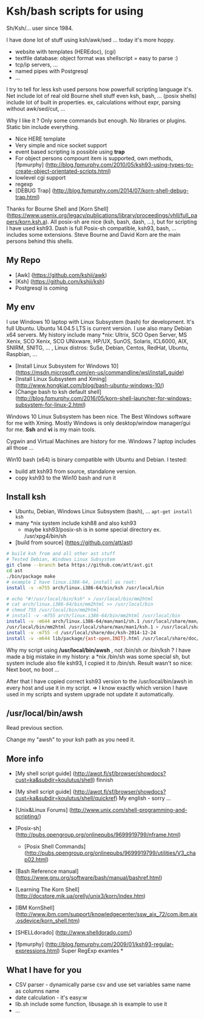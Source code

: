 # Ksh/bash scripts for using #

Sh/Ksh/... user since 1984.

I have done lot of stuff using ksh/awk/sed ... today it's more hoppy.
  * website with templates (HEREdoc), (cgi)
  * textfile database: object format was shellscript = easy to parse :) 
  * tcp/ip servers, ...
  * named pipes with Postgresql
  * ...

I try to tell for less ksh used persons how powerfull scripting language it's.
Net include lot of real old Bourne shell stuff even ksh, bash, ... (posix shells) include lot
of built in properties. ex, calculations without expr, parsing without awk/sed/cut, ...

Why I like it ? Only some commands but enough. No libraries or plugins. Static bin include everything.
  * Nice HERE template 
  * Very simple and nice socket support 
  * event based scripting is possible using **trap**
  * For object persons compount item is supported, own methods,  [fpmurphy] (http://blog.fpmurphy.com/2010/05/ksh93-using-types-to-create-object-orientated-scripts.html)
  * lowlevel cgi support 
  * regexp 
  * [DEBUG Trap] (http://blog.fpmurphy.com/2014/07/korn-shell-debug-trap.html)

Thanks for Bourne Shell and 
[Korn Shell] (https://www.usenix.org/legacy/publications/library/proceedings/vhll/full_papers/korn.ksh.a). 
All posix-sh are nice (ksh, bash, dash, ...), but for scripting I have used ksh93. Dash is full Posix-sh compatible,
ksh93, bash, ... includes some extensions. Steve Bourne and David Korn are the main persons behind this shells.

## My Repo ##
   * [Awk] (https://github.com/kshji/awk)
   * [Ksh] (https://github.com/kshji/ksh)
   * Postgresql is coming

## My env ##
I use Windows 10 laptop with Linux Subsystem (bash) for development. 
It's full Ubuntu. Ubuntu 14.04.5 LTS is current version.
I use also many Debian x64 servers. My history include many *nix: Ultrix, SCO Open Server, 
MS Xenix, SCO Xenix,  SCO UNixware, HP/UX, SunOS, Solaris, ICL6000, AIX, SNIRM, SNITG, ... ,
Linux distros: SuSe, Debian, Centos, RedHat, Ubuntu, Raspbian, ...

   * [Install Linux Subsystem for Windows 10] (https://msdn.microsoft.com/en-us/commandline/wsl/install_guide)
   * [Install Linux Subsystem and Xming] (http://www.hongkiat.com/blog/bash-ubuntu-windows-10/)
   * [Change bash to ksh default shell] (http://blog.fpmurphy.com/2016/05/korn-shell-launcher-for-windows-subsystem-for-linux-2.html)

Windows 10 Linux Subsystem has been nice. The Best Windows software for me with Xming. 
Mostly Windows is only desktop/window manager/gui for me. **Ssh** and **vi** is my main tools.

Cygwin and Virtual Machines are history for me.
Windows 7 laptop includes all those ...

Win10 bash (x64) is binary compatible with Ubuntu and Debian. I tested:
  * build att ksh93 from source, standalone version.
  * copy ksh93 to the Win10 bash and run it

## Install ksh ##
   * Ubuntu, Debian, Windows Linux Subsystem (bash), ...
       ``` apt-get install ksh ```
   * many *nix system include ksh88 and also ksh93
       * maybe ksh93/posix-sh is in some special directory ex. /usr/xpg4/bin/sh
   * [build from source] (https://github.com/att/ast)

```sh
# build ksh from and all other ast stuff
# Tested Debian, Windows Linux Subsystem 
git clone --branch beta https://github.com/att/ast.git
cd ast
./bin/package make
# example I have linux.i386-64, install as root:
install -v -m755 arch/linux.i386-64/bin/ksh /usr/local/bin 

# echo "#!/usr/local/bin/ksh" > /usr/local/bin/mm2html
# cat arch/linux.i386-64/bin/mm2html >> /usr/local/bin
# chmod 755 /usr/local/bin/mm2html
# install -v -m755 arch/linux.i386-64/bin/mm2html /usr/local/bin 
install -v -m644 arch/linux.i386-64/man/man1/sh.1 /usr/local/share/man/man1/ksh.1 
/usr/local/bin/mm2html /usr/local/share/man/man1/ksh.1 > /usr/local/share/doc/ksh-2014-12-24/ksh.html
install -v -m755 -d /usr/local/share/doc/ksh-2014-12-24 
install -v -m644 lib/package/{ast-open,INIT}.html /usr/local/share/doc/ksh-2014-12-24
```


Why my script using **/usr/local/bin/awsh** , not /bin/sh or /bin/ksh ?
I have made a big mistake in my history: a *nix /bin/sh was some special sh, but system include also file ksh93, 
I copied it to /bin/sh. Result wasn't so nice: Next boot, no boot ...

After that I have copied correct ksh93 version to the /usr/local/bin/awsh in every host and use it in my script.
=> I know exactly which version I have used in my scripts and system upgrade not update it automatically.

## /usr/local/bin/awsh ##
Read previous section.

Change my "awsh" to your ksh path as you need it.

## More info ##
   * [My shell script guide] (http://awot.fi/sf/browser/showdocs?cust=ka&subdir=koulutus/shell) finnish
   * [My shell script guide] (http://awot.fi/sf/browser/showdocs?cust=ka&subdir=koulutus/shell/quickref) My english - sorry ...
   
   * [Unix&Linux Forums] (http://www.unix.com/shell-programming-and-scripting/) 
   * [Posix-sh] (http://pubs.opengroup.org/onlinepubs/9699919799/nframe.html)
     * [Posix Shell Commands] (http://pubs.opengroup.org/onlinepubs/9699919799/utilities/V3_chap02.html)
   * [Bash Reference manual] (https://www.gnu.org/software/bash/manual/bashref.html)
   * [Learning The Korn Shell] (http://docstore.mik.ua/orelly/unix3/korn/index.htm)
   * [IBM KornShell] (http://www.ibm.com/support/knowledgecenter/ssw_aix_72/com.ibm.aix.osdevice/korn_shell.htm)
   * [SHELLdorado] (http://www.shelldorado.com/)
   * [fpmurphy] (http://blog.fpmurphy.com/2009/01/ksh93-regular-expressions.html) Super RegExp examles
	* 

## What I have for you ##

   * CSV parser - dynamically parse csv and use set variables same name as columns name
   * date calculation - it's easy:w
   * lib.sh include some function, libusage.sh is example to use it
   * ...

